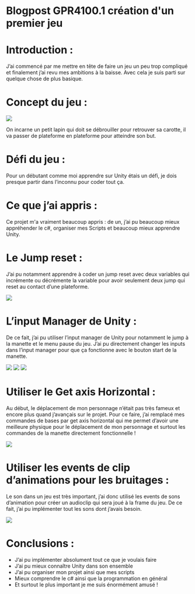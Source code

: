 # Blogpost GPR4100.1 création d'un premier jeu


# Introduction :

J’ai commencé par me mettre en tête de faire un jeu un peu trop compliqué et finalement j’ai revu mes ambitions à la baisse. Avec cela je suis parti sur quelque chose de plus basique.


# Concept du jeu : 

![](https://FlorianRossignol.github.io/Images/wintuto.png)

On incarne un petit lapin qui doit se débrouiller pour retrouver sa carotte, il va passer de plateforme en plateforme pour atteindre son but.


# Défi du jeu :

Pour un débutant comme moi apprendre sur Unity étais un défi, je dois presque partir dans l’inconnu pour coder tout ça.


# Ce que j’ai appris : 

Ce projet m'a vraiment beaucoup appris : de un, j’ai pu beaucoup mieux appréhender le c#, organiser mes Scripts et beaucoup mieux apprendre Unity.


# Le Jump reset : 

J’ai pu notamment  apprendre à coder un jump reset avec deux variables qui incrémente ou décrémente la variable pour avoir seulement deux jump qui reset au contact d’une plateforme.

![](https://FlorianRossignol.github.io/Images/jump.png)


# L’input Manager de Unity :

De ce fait, j’ai pu utiliser l’input manager de Unity pour notamment le jump à la manette et le menu pause du jeu. J’ai pu directement changer les inputs dans l’input manager pour que ça fonctionne avec le bouton start de la manette.

![](https://FlorianRossignol.github.io/Images/inputmanager3.png)
![](https://FlorianRossignol.github.io/Images/inputmanager4.png)
![](https://FlorianRossignol.github.io/Images/inputmanager5.png)

# Utiliser le Get axis Horizontal :

Au début, le déplacement de mon personnage n’était pas très fameux et encore plus quand j’avançais sur le projet. Pour ce faire, j’ai remplacé mes commandes de bases par get axis horizontal qui me permet d’avoir une meilleure physique pour le déplacement de mon personnage et surtout les commandes de la manette directement fonctionnelle !

![](https://FlorianRossignol.github.io/Images/Getaxis.png)


# Utiliser les events de clip d’animations pour les bruitages : 

Le son dans un jeu est très important, j’ai donc utilisé les events de sons d’animation pour créer un audioclip qui sera joué à la frame du jeu. De ce fait, j’ai pu implémenter tout les sons dont j’avais besoin.

![](https://FlorianRossignol.github.io/Images/sound.png)


# Conclusions :


- J’ai pu implémenter absolument tout ce que je voulais faire
- J’ai pu mieux connaître Unity dans son ensemble
- J’ai pu organiser mon projet ainsi que mes scripts
- Mieux comprendre le c# ainsi que la programmation en général 
- Et surtout le plus important je me suis énormément amusé !
